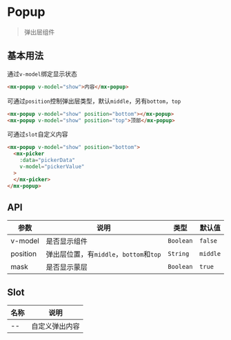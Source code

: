 # Popup

> 弹出层组件

## 基本用法

通过`v-model`绑定显示状态
```html
<mx-popup v-model="show">内容</mx-popup>
```

可通过`position`控制弹出层类型，默认`middle`，另有`bottom`，`top`
```html
<mx-popup v-model="show" position="bottom"></mx-popup>
<mx-popup v-model="show" position="top">顶部</mx-popup>
```

可通过`slot`自定义内容
```html
<mx-popup v-model="show" position="bottom">
  <mx-picker
    :data="pickerData"
    v-model="pickerValue"
  >
  </mx-picker>
</mx-popup>
```

## API

| 参数 | 说明 | 类型 | 默认值 |
| --- | --- | --- | --- |
| v-model | 是否显示组件 | `Boolean` | `false` |
| position | 弹出层位置，有`middle`，`bottom`和`top` | `String` | `middle` |
| mask | 是否显示蒙层 | `Boolean` | `true` |

## Slot

| 名称 | 说明 |
| --- | --- |
| -- | 自定义弹出内容 |


